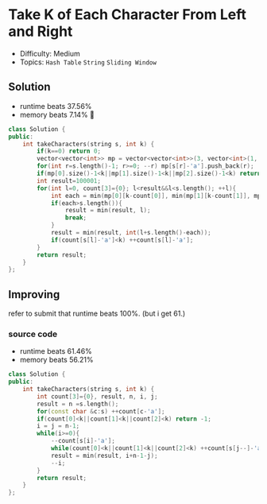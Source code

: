 # Take K of Each Character From Left and Right
- Difficulty: Medium
- Topics: `Hash Table` `String` `Sliding Window`

<!-- ## Data Structure
``` cpp
``` -->

## Solution
- runtime beats 37.56% 
- memory beats 7.14% 🤮
``` cpp
class Solution {
public:
    int takeCharacters(string s, int k) {
        if(k==0) return 0;
        vector<vector<int>> mp = vector<vector<int>>(3, vector<int>(1, INT_MAX)); // mp[a or b or c][count] => r
        for(int r=s.length()-1; r>=0; --r) mp[s[r]-'a'].push_back(r);
        if(mp[0].size()-1<k||mp[1].size()-1<k||mp[2].size()-1<k) return -1;
        int result=100001;
        for(int l=0, count[3]={0}; l<result&&l<s.length(); ++l){
            int each = min(mp[0][k-count[0]], min(mp[1][k-count[1]], mp[2][k-count[2]]));
            if(each>s.length()){
                result = min(result, l);
                break;
            }
            result = min(result, int(l+s.length()-each));
            if(count[s[l]-'a']<k) ++count[s[l]-'a'];
        }
        return result;
    }
};
```

## Improving
refer to submit that runtime beats 100%. (but i get 61.)
### source code
- runtime beats 61.46%
- memory beats 56.21%
``` cpp
class Solution {
public:
    int takeCharacters(string s, int k) {
        int count[3]={0}, result, n, i, j;
        result = n =s.length();
        for(const char &c:s) ++count[c-'a'];
        if(count[0]<k||count[1]<k||count[2]<k) return -1;
        i = j = n-1;
        while(i>=0){
            --count[s[i]-'a'];
            while(count[0]<k||count[1]<k||count[2]<k) ++count[s[j--]-'a'];
            result = min(result, i+n-1-j);
            --i;
        }
        return result;
    }
};
```